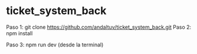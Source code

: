 # ticket_system_back

Paso 1: git clone https://github.com/andaltuv/ticket_system_back.git
Paso 2: npm install 

Paso 3: npm run dev (desde la terminal)

